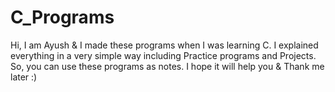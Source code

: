 # C_Programs
Hi, I am Ayush & I made these programs when I was learning C.
I explained everything in a very simple way including Practice programs and Projects.
So, you can use these programs as notes.
I hope it will help you & Thank me later :)
